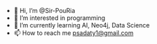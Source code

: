 - 👋 Hi, I’m @Sir-PouRia
- 👀 I’m interested in programming
- 🌱 I’m currently learning AI, Neo4j, Data Science
- 📫 How to reach me psadaty1@gmail.com

<!---
Love You All
--->

